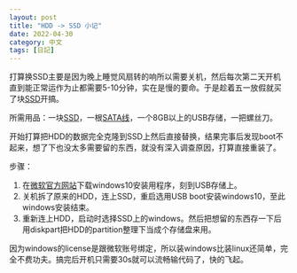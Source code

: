 ```yaml
---
layout: post
title: "HDD -> SSD 小记"
date: 2022-04-30
category: 中文
tags: [日記]
---
```


打算换SSD主要是因为晚上睡觉风扇转的响所以需要关机，然后每次第二天开机直到能正常运作为止都需要5-10分钟，实在是慢的要命。于是趁着五一放假就买了块[SSD](https://www.amazon.co.jp/-/en/Samsung-SATA-Internal-MZ-77E2T0B-EC/dp/B08SW72NBQ/ref=sxts_rp_s1_0?th=1)开搞。

所需用品：一块[SSD]((https://www.amazon.co.jp/-/en/Samsung-SATA-Internal-MZ-77E2T0B-EC/dp/B08SW72NBQ/ref=sxts_rp_s1_0?th=1))，一根[SATA线](https://www.amazon.co.jp/-/en/gp/product/B018Y2LF5O/ref=ppx_yo_dt_b_asin_title_o01_s00?ie=UTF8&psc=1)，一个8GB以上的USB存储，一把螺丝刀。

开始打算把HDD的数据完全克隆到SSD上然后直接替换，结果完事后发现boot不起来，想了下也没太多需要留的东西，就没有深入调查原因，打算直接重装了。

步骤：
1. 在[微软官方网站](https://www.microsoft.com/ja-jp/software-download/windows10)下载windows10安装用程序，刻到USB存储上。
2. 关机拆了原来的HDD，连上SSD，重启选用USB boot安装windows10，至此windows安装结束。
3. 重新连上HDD，启动时选择SSD上的windows。然后把想留的东西存一下后用diskpart把HDD的partition整理下当成个存储盘来用。

因为windows的license是跟微软账号绑定，所以装windows比装linux还简单，完全不费功夫。搞完后开机只需要30s就可以流畅输代码了，快的飞起。